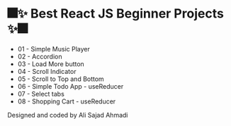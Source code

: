 # 🎆✨ Best React JS Beginner Projects ✨🎆

- 01 - Simple Music Player
- 02 - Accordion
- 03 - Load More button
- 04 - Scroll Indicator
- 05 - Scroll to Top and Bottom
- 06 - Simple Todo App - useReducer
- 07 - Select tabs
- 08 - Shopping Cart - useReducer

Designed and coded by Ali Sajad Ahmadi
